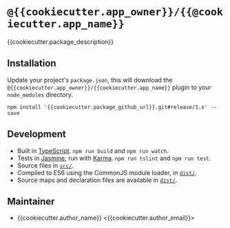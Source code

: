 # `@{{cookiecutter.app_owner}}/{{@cookiecutter.app_name}}`

{{cookiecutter.package_description}}

## Installation

Update your project's `package.json`, this will download the `@{{cookiecutter.app_owner}}/{{cookiecutter.app_name}}` plugin
to your `node_modules` directory.

```
npm install '{{cookiecutter.package_github_url}}.git#release/1.x' --save
```

## Development

- Built in [TypeScript](http://www.typescriptlang.org/). `npm run build` and `npm run watch`.
- Tests in [Jasmine](https://jasmine.github.io/), run with [Karma](https://karma-runner.github.io/). `npm run tslint` and `npm run test`.
- Source files in [`src/`](src/).
- Compiled to ES6 using the CommonJS module loader, in [`dist/`](dist/).
- Source maps and declaration files are available in [`dist/`](dist/).


## Maintainer

- {{cookiecutter.author_name}} <{{cookiecutter.author_email}}>
